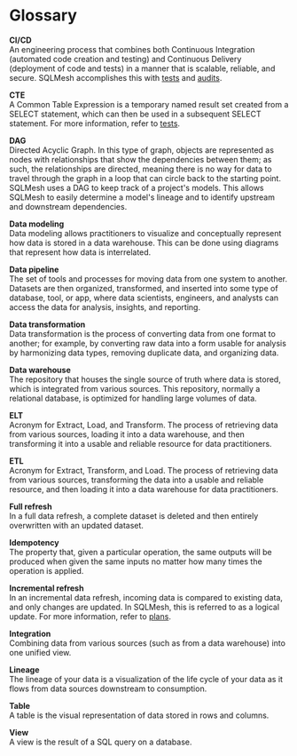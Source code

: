 # Glossary

**CI/CD**
<br>
An engineering process that combines both Continuous Integration (automated code creation and testing) and Continuous Delivery (deployment of code and tests) in a manner that is scalable, reliable, and secure. SQLMesh accomplishes this with [tests](guides/tests.md) and [audits](guides/audits.md).

**CTE**
<br>
A Common Table Expression is a temporary named result set created from a SELECT statement, which can then be used in a subsequent SELECT statement. For more information, refer to [tests](guides/tests.md).

**DAG**
<br>
Directed Acyclic Graph. In this type of graph, objects are represented as nodes with relationships that show the dependencies between them; as such, the relationships are directed, meaning there is no way for data to travel through the graph in a loop that can circle back to the starting point. SQLMesh uses a DAG to keep track of a project's models. This allows SQLMesh to easily determine a model's lineage and to identify upstream and downstream dependencies.

**Data modeling**
<br>
Data modeling allows practitioners to visualize and conceptually represent how data is stored in a data warehouse. This can be done using diagrams that represent how data is interrelated.

**Data pipeline**
<br>
The set of tools and processes for moving data from one system to another. Datasets are then organized, transformed, and inserted into some type of database, tool, or app, where data scientists, engineers, and analysts can access the data for analysis, insights, and reporting.

**Data transformation**
<br>
Data transformation is the process of converting data from one format to another; for example, by converting raw data into a form usable for analysis by harmonizing data types, removing duplicate data, and organizing data.

**Data warehouse**
<br>
The repository that houses the single source of truth where data is stored, which is integrated from various sources. This repository, normally a relational database, is optimized for handling large volumes of data.

**ELT**
<br>
Acronym for Extract, Load, and Transform. The process of retrieving data from various sources, loading it into a data warehouse, and then transforming it into a usable and reliable resource for data practitioners.

**ETL**
<br>
Acronym for Extract, Transform, and Load. The process of retrieving data from various sources, transforming the data into a usable and reliable resource, and then loading it into a data warehouse for data practitioners.

**Full refresh**
<br>
In a full data refresh, a complete dataset is deleted and then entirely overwritten with an updated dataset.

**Idempotency**
<br>
The property that, given a particular operation, the same outputs will be produced when given the same inputs no matter how many times the operation is applied.

**Incremental refresh**
<br>
In an incremental data refresh, incoming data is compared to existing data, and only changes are updated. In SQLMesh, this is referred to as a logical update. For more information, refer to [plans](/concepts/plans).

**Integration**
<br>
Combining data from various sources (such as from a data warehouse) into one unified view.

**Lineage**
<br>
The lineage of your data is a visualization of the life cycle of your data as it flows from data sources downstream to consumption.

**Table**
<br>
A table is the visual representation of data stored in rows and columns.

**View**
<br>
A view is the result of a SQL query on a database.

